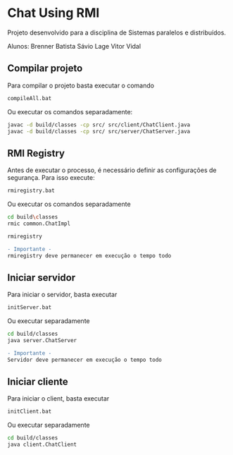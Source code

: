 # Chat Using RMI

Projeto desenvolvido para a disciplina de Sistemas paralelos e distribuídos.

Alunos:
Brenner Batista
Sávio Lage
Vitor Vidal

## Compilar projeto

Para compilar o projeto basta executar o comando
```bash
compileAll.bat
```

Ou executar os comandos separadamente:
```bash
javac -d build/classes -cp src/ src/client/ChatClient.java
javac -d build/classes -cp src/ src/server/ChatServer.java
```


## RMI Registry
Antes de executar o processo, é necessário definir as configurações de segurança. Para isso execute:

```bash
rmiregistry.bat
```

Ou executar os comandos separadamente
```bash
cd build\classes
rmic common.ChatImpl

rmiregistry
```
```diff
- Importante - 
rmiregistry deve permanecer em execução o tempo todo
 ```

## Iniciar servidor

Para iniciar o servidor, basta executar

```bash
initServer.bat
```

Ou executar separadamente
```bash
cd build/classes
java server.ChatServer
```
```diff
- Importante - 
Servidor deve permanecer em execução o tempo todo
 ```
## Iniciar cliente

Para iniciar o client, basta executar

```bash
initClient.bat
```

Ou executar separadamente
```bash
cd build/classes
java client.ChatClient
```